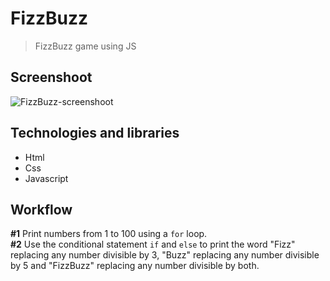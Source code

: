 # FizzBuzz
> FizzBuzz game using JS

## Screenshoot
![FizzBuzz-screenshoot](https://i.imgur.com/6DaRDZk.jpg)

## Technologies and libraries
* Html
* Css
* Javascript

## Workflow
**#1** Print numbers from 1 to 100 using a `for` loop.   
**#2** Use the conditional statement `if` and `else` to print the word "Fizz" replacing any number divisible by 3, "Buzz" replacing any number divisible by 5 and "FizzBuzz" replacing any number divisible by both.
